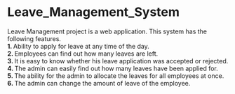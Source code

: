 # Leave_Management_System
Leave Management project is a web application. This system has the following features.</br>
<b>1. </b>Ability to apply for leave at any time of the day.
</br><b>2. </b>Employees can find out how many leaves are left.
</br><b>3. </b>It is easy to know whether his leave application was accepted or rejected.
</br><b>4. </b>The admin can easily find out how many leaves have been applied for.
</br><b>5. </b>The ability for the admin to allocate the leaves for all employees at once.
</br><b>6. </b>The admin can change the amount of leave of the employee.
